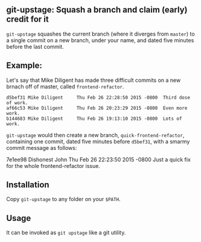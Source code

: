 ## git-upstage: Squash a branch and claim (early) credit for it

`git-upstage` squashes the current branch (where it diverges from `master`) to a single commit on a new branch, under your name, and dated five minutes before the last commit.

## Example:

Let's say that Mike Diligent has made three difficult commits on a new brnach off of master, called `frontend-refactor`.

    d5bef31 Mike Diligent     Thu Feb 26 22:28:50 2015 -0800  Third dose of work.
    af66c53 Mike Diligent     Thu Feb 26 20:23:29 2015 -0800  Even more work.
    b144683 Mike Diligent     Thu Feb 26 19:13:10 2015 -0800  Lots of work.

`git-upstage` would then create a new branch, `quick-frontend-refactor`, containing one commit, dated five minutes before `d5bef31`, with a smarmy commit message as follows:

7e1ee98 Dishonest John     Thu Feb 26 22:23:50 2015 -0800  Just a quick fix for the whole frontend-refactor issue.

## Installation

Copy `git-upstage` to any folder on your `$PATH`.

## Usage

It can be invoked as `git upstage` like a git utility.
